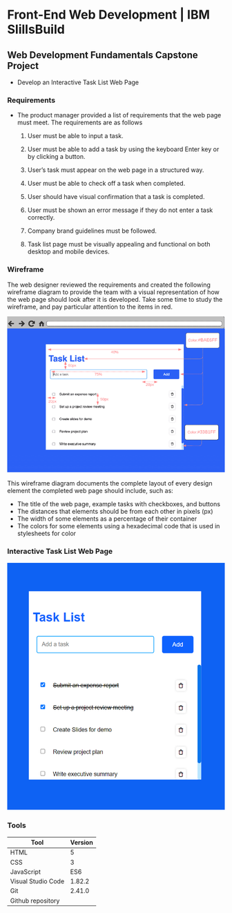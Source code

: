 # Front-End Web Development | IBM SlillsBuild

## Web Development Fundamentals Capstone Project

- Develop an Interactive Task List Web Page

### Requirements

- The product manager provided a list of requirements that the web page must meet. The requirements are as follows

  1. User must be able to input a task.

  2. User must be able to add a task by using the keyboard Enter key or by clicking a button.
  3. User’s task must appear on the web page in a structured way.
  4. User must be able to check off a task when completed.
  5. User should have visual confirmation that a task is completed.
  6. User must be shown an error message if they do not enter a task correctly.
  7. Company brand guidelines must be followed.
  8. Task list page must be visually appealing and functional on both desktop and mobile devices.

### Wireframe

The web designer reviewed the requirements and created the following wireframe diagram to provide the team with a visual representation of how the web page should look after it is developed. Take some time to study the wireframe, and pay particular attention to the items in red.

![Wireframe](images/wireframe.png)

This wireframe diagram documents the complete layout of every design element the completed web page should include, such as:

- The title of the web page, example tasks with checkboxes, and buttons
- The distances that elements should be from each other in pixels (px)
- The width of some elements as a percentage of their container
- The colors for some elements using a hexadecimal code that is used in stylesheets for color

### Interactive Task List Web Page

![Interactive Task List Web Page](images/task-list.png)

### Tools

|Tool| Version|
 |----|--------|
 |HTML|5|
 |CSS|3|
 |JavaScript| ES6|
 |Visual Studio Code| 1.82.2|
 |Git|2.41.0|
 |Github repository| |
